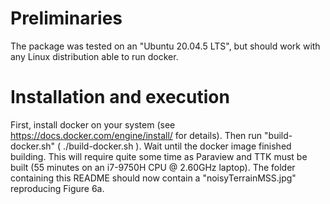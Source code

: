 # Preliminaries
The package was tested on an "Ubuntu 20.04.5 LTS", but should work with any Linux distribution able to run docker.

# Installation and execution
First, install docker on your system (see https://docs.docker.com/engine/install/ for details).
Then run "build-docker.sh" ( ./build-docker.sh ).
Wait until the docker image finished building. This will require quite some time as Paraview and TTK must be built (55 minutes on an i7-9750H CPU @ 2.60GHz laptop).
The folder containing this README should now contain a "noisyTerrainMSS.jpg" reproducing Figure 6a. 
